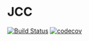 # JCC
[![Build Status](https://travis-ci.org/Artyom-IWT/JCC.svg?branch=main)](https://travis-ci.org/Artyom-IWT/JCC)
[![codecov](https://codecov.io/gh/Artyom-IWT/JCC/branch/main/graph/badge.svg?token=ZW8YJKSQKR)](https://codecov.io/gh/Artyom-IWT/JCC)
